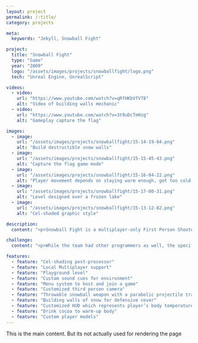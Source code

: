 ```yaml
---
layout: project
permalink: /:title/
category: projects

meta:
  keywords: "Jekyll, Snowball Fight"

project:
  title: "Snowball Fight"
  type: "Game"
  year: "2009"
  logo: "/assets/images/projects/snowballfight/logo.png"
  tech: "Unreal Engine, UnrealScript"

videos:
  - video:
    url: "https://www.youtube.com/watch?v=qRfHKbVfV78"
    alt: "Video of building walls mechanic"
  - video:
    url: "https://www.youtube.com/watch?v=3t9uDcTmHzg"
    alt: "Gameplay capture the flag"

images:
  - image:
    url: "/assets/images/projects/snowballfight/15-14-19-04.png"
    alt: "Build destructible snow walls"
  - image:
    url: "/assets/images/projects/snowballfight/15-15-45-43.png"
    alt: "Capture the flag game mode"
  - image:
    url: "/assets/images/projects/snowballfight/15-16-04-22.png"
    alt: "Player movement depends on staying warm enough, get too cold - then drink cocoa to get warm"
  - image:
    url: "/assets/images/projects/snowballfight/15-17-00-31.png"
    alt: "Level designed over a frozen lake"
  - image:
    url: "/assets/images/projects/snowballfight/15-13-12-82.png"
    alt: "Cel-shaded graphic style"

description:
  content: "<p>Snowball Fight is a multiplayer-only First Person Shooter (FPS) game developed using the Unreal Engine (UDK).</p><p>Players fight across a snow covered playground in teams. Teams are trying to dominate the area in the center of the playground. Players can use snow for both offensive as well as defensive play. Snow can be thrown at opponents to ‘knock them out’ or be used to build snow walls which offer protection and strategic flexibility. The snow needed for those actions can be gathered by simply crouching on a snow covered landscape. When players have taken too many snowball hits, they can warm themselves with a glass of hot cocoa and get back to the playground. Players with too many snow hits get too cold, and get slower as a result.</p><p>The development team constituted of 7 members, out of which 3 were programmers, and I had the role of technical lead on the project.</p>"

challenge:
  content: "<p>While the team had other programmers as well, the specific tasks I handled were:</p><ul><li>Camera</li><li>Post-processing</li><li>Player Spawning with correct team colors</li><li>Detection of if player is standing on snow or not</li><li>HUD</li><li>Bugs</li></ul><p>The most challenging of these tasks was to figure out Unreal Engine’s team color spawning logic. The process involves a long chain of classes that needed to be overloaded for the custom behavior we were looking for.</p>"

features:
  - feature: "Cel-shading post-processor"
  - feature: "Local Multiplayer support"
  - feature: "Playground level"
  - feature: "Custom sound cues for environment"
  - feature: "Menu system to host and join a game"
  - feature: "Customized third person camera"
  - feature: "Throwable snowball weapon with a parabolic projectile trajectory"
  - feature: "Building walls of snow for defensive cover"
  - feature: "Customized HUD which represents player’s body temperature"
  - feature: "Drink cocoa to warm-up body"
  - feature: "Custom player models"
---
```

<p>This is the main content. But its not actually used for rendering the page</p>